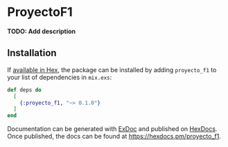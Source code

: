 # ProyectoF1

**TODO: Add description**

## Installation

If [available in Hex](https://hex.pm/docs/publish), the package can be installed
by adding `proyecto_f1` to your list of dependencies in `mix.exs`:

```elixir
def deps do
  [
    {:proyecto_f1, "~> 0.1.0"}
  ]
end
```

Documentation can be generated with [ExDoc](https://github.com/elixir-lang/ex_doc)
and published on [HexDocs](https://hexdocs.pm). Once published, the docs can
be found at <https://hexdocs.pm/proyecto_f1>.

